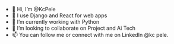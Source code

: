 - 👋 Hi, I’m @KcPele
- 👀 I use Django and React for web apps 
- 🌱 I’m currently working with Python
- 💞️ I’m looking to collaborate on Project and Ai Tech
- 📫 You can follow me or connect with me on LinkedIn @kc pele. 

<!---
KcPele/KcPele is a ✨ special ✨ repository because its `README.md` (this file) appears on your GitHub profile.
You can click the Preview link to take a look at your changes.
--->
